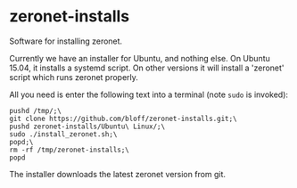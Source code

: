 # zeronet-installs
Software for installing zeronet.

Currently we have an installer for Ubuntu, and nothing else.
On Ubuntu 15.04, it installs a systemd script. On other versions it will install a 'zeronet' script which runs zeronet properly.

All you need is enter the following text into a terminal (note `sudo` is invoked):
```
pushd /tmp/;\
git clone https://github.com/bloff/zeronet-installs.git;\
pushd zeronet-installs/Ubuntu\ Linux/;\
sudo ./install_zeronet.sh;\
popd;\
rm -rf /tmp/zeronet-installs;\
popd
```

The installer downloads the latest zeronet version from git.

